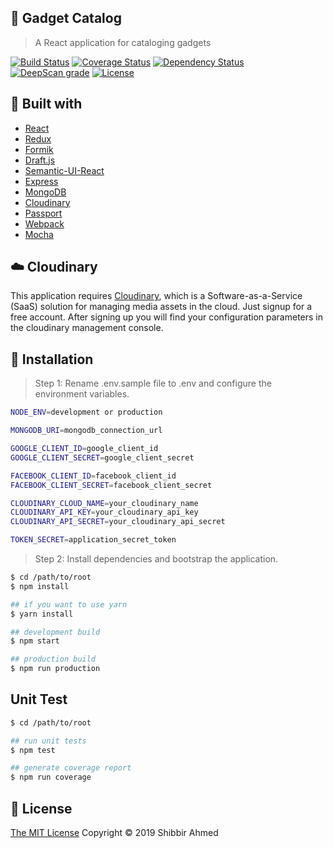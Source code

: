 ## :loudspeaker: Gadget Catalog
> A React application for cataloging gadgets

[![Build Status](https://travis-ci.org/shibbir/gadget-catalog.svg?branch=master)](https://travis-ci.org/shibbir/gadget-catalog)
[![Coverage Status](https://coveralls.io/repos/github/shibbir/gadget-catalog/badge.svg?branch=master)](https://coveralls.io/github/shibbir/gadget-catalog?branch=master)
[![Dependency Status](https://david-dm.org/shibbir/gadget-catalog.svg)](https://david-dm.org/shibbir/gadget-catalog)
[![DeepScan grade](https://deepscan.io/api/teams/5649/projects/7486/branches/76909/badge/grade.svg)](https://deepscan.io/dashboard#view=project&tid=5649&pid=7486&bid=76909)
[![License](https://img.shields.io/badge/license-MIT-blue.svg)](http://opensource.org/licenses/MIT)

## :hammer: Built with

- [React](https://reactjs.org/)
- [Redux](https://redux.js.org/)
- [Formik](https://jaredpalmer.com/formik/)
- [Draft.js](https://draftjs.org/)
- [Semantic-UI-React](https://react.semantic-ui.com/)
- [Express](https://expressjs.com/)
- [MongoDB](https://www.mongodb.com/)
- [Cloudinary](https://cloudinary.com/)
- [Passport](http://passportjs.org/)
- [Webpack](https://webpack.js.org/)
- [Mocha](https://mochajs.org/)

## :cloud: Cloudinary

This application requires [Cloudinary](https://cloudinary.com/), which is a Software-as-a-Service (SaaS) solution for managing media assets in the cloud. Just signup for a free account. After signing up you will find your configuration parameters in the cloudinary management console.

## :rocket: Installation

> Step 1: Rename .env.sample file to .env and configure the environment variables.

```bash
NODE_ENV=development or production

MONGODB_URI=mongodb_connection_url

GOOGLE_CLIENT_ID=google_client_id
GOOGLE_CLIENT_SECRET=google_client_secret

FACEBOOK_CLIENT_ID=facebook_client_id
FACEBOOK_CLIENT_SECRET=facebook_client_secret

CLOUDINARY_CLOUD_NAME=your_cloudinary_name
CLOUDINARY_API_KEY=your_cloudinary_api_key
CLOUDINARY_API_SECRET=your_cloudinary_api_secret

TOKEN_SECRET=application_secret_token

```

> Step 2: Install dependencies and bootstrap the application.

```bash
$ cd /path/to/root
$ npm install

## if you want to use yarn
$ yarn install

## development build
$ npm start

## production build
$ npm run production
```

## Unit Test

```bash
$ cd /path/to/root

## run unit tests
$ npm test

## generate coverage report
$ npm run coverage
```

## :key: License
<a href="https://opensource.org/licenses/MIT">The MIT License</a> Copyright &copy; 2019 Shibbir Ahmed

